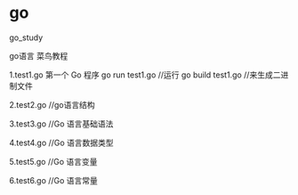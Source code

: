 # go
go_study

go语言 菜鸟教程

1.test1.go
   第一个 Go 程序
   go run test1.go    //运行
   go build test1.go //来生成二进制文件

2.test2.go  //go语言结构
  
3.test3.go  //Go 语言基础语法

4.test4.go  //Go 语言数据类型

5.test5.go  //Go 语言变量

6.test6.go  //Go 语言常量
